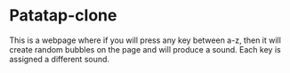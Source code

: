 # Patatap-clone
This is a webpage where if you will press any key between a-z, then it will create random bubbles on the page and will produce a sound.
Each key is assigned a different sound.
